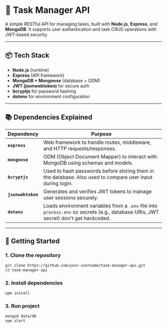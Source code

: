 # 📝 Task Manager API

A simple RESTful API for managing tasks, built with **Node.js**, **Express**, and **MongoDB**. It supports user authentication and task CRUD operations with JWT-based security.

---

## 📦 Tech Stack

- **Node.js** (runtime)
- **Express** (API framework)
- **MongoDB + Mongoose** (database + ODM)
- **JWT (jsonwebtoken)** for secure auth
- **bcryptjs** for password hashing
- **dotenv** for environment configuration

---

## 📚 Dependencies Explained

| Dependency       | Purpose |
|------------------|---------|
| **`express`**    | Web framework to handle routes, middleware, and HTTP requests/responses. |
| **`mongoose`**   | ODM (Object Document Mapper) to interact with MongoDB using schemas and models. |
| **`bcryptjs`**   | Used to hash passwords before storing them in the database. Also used to compare user input during login. |
| **`jsonwebtoken`** | Generates and verifies JWT tokens to manage user sessions securely. |
| **`dotenv`**     | Loads environment variables from a `.env` file into `process.env` so secrets (e.g., database URIs, JWT secret) don't get hardcoded. |

---

## 🚀 Getting Started

### 1. **Clone the repository**
```bash
git clone https://github.com/your-username/task-manager-api.git
cd task-manager-api
```

### 2. **Install dependencies**
```bash
npm install
```

### 3. **Run project**
```bash
mongod data/db
npm start
```
